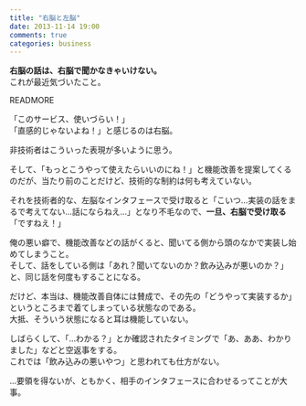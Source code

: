 ```yaml
---
title: "右脳と左脳"
date: 2013-11-14 19:00
comments: true
categories: business
---
```


__右脳の話は、右脳で聞かなきゃいけない。__  
これが最近気づいたこと。

READMORE

「このサービス、使いづらい！」  
 「直感的じゃないよね！」と感じるのは右脳。

非技術者はこういった表現が多いように思う。

そして、「もっとこうやって使えたらいいのにね！」と機能改善を提案してくるのだが、当たり前のことだけど、技術的な制約は何も考えていない。

それを技術者的な、左脳なインタフェースで受け取ると「こいつ…実装の話をまるで考えてない…話にならねえ…」となり不毛なので、__一旦、右脳で受け取る__  
「ですねえ！」


俺の悪い癖で、機能改善などの話がくると、聞いてる側から頭のなかで実装し始めてしまうこと。  
そして、話をしている側は「あれ？聞いてないのか？飲み込みが悪いのか？」と、同じ話を何度もすることになる。

だけど、本当は、機能改善自体には賛成で、その先の「どうやって実装するか」というところまで着てしまっている状態なのである。  
大抵、そういう状態になると耳は機能していない。

しばらくして、「…わかる？」とか確認されたタイミングで「あ、ああ、わかりました」などと空返事をする。  
これでは「飲み込みの悪いやつ」と思われても仕方がない。

...要領を得ないが、ともかく、相手のインタフェースに合わせるってことが大事。

